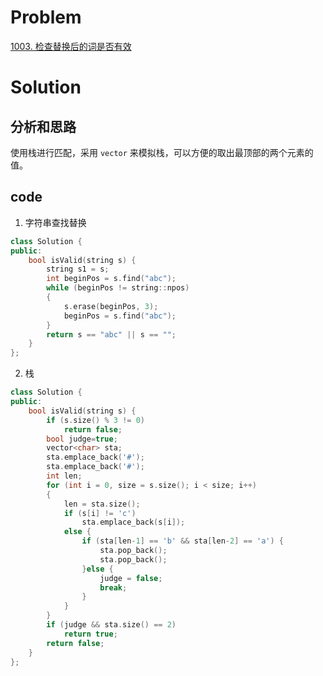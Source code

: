 # Problem

[1003. 检查替换后的词是否有效](https://leetcode-cn.com/problems/check-if-word-is-valid-after-substitutions/)

# Solution

## 分析和思路

使用栈进行匹配，采用 `vector` 来模拟栈，可以方便的取出最顶部的两个元素的值。

## code

1. 字符串查找替换

```c++
class Solution {
public:
    bool isValid(string s) {
        string s1 = s;
        int beginPos = s.find("abc");
        while (beginPos != string::npos)
        {
            s.erase(beginPos, 3);
            beginPos = s.find("abc");
        }
        return s == "abc" || s == "";
    }
};
```

2. 栈

```c++
class Solution {
public:
    bool isValid(string s) {
        if (s.size() % 3 != 0)
            return false;
        bool judge=true;
        vector<char> sta;
        sta.emplace_back('#');
        sta.emplace_back('#');
        int len;
        for (int i = 0, size = s.size(); i < size; i++)
        {
            len = sta.size();
            if (s[i] != 'c')
                sta.emplace_back(s[i]);
            else {
                if (sta[len-1] == 'b' && sta[len-2] == 'a') {
                    sta.pop_back();
                    sta.pop_back();
                }else {
                    judge = false;
                    break;
                }
            }
        }
        if (judge && sta.size() == 2) 
            return true;
        return false;
    }
};
```

